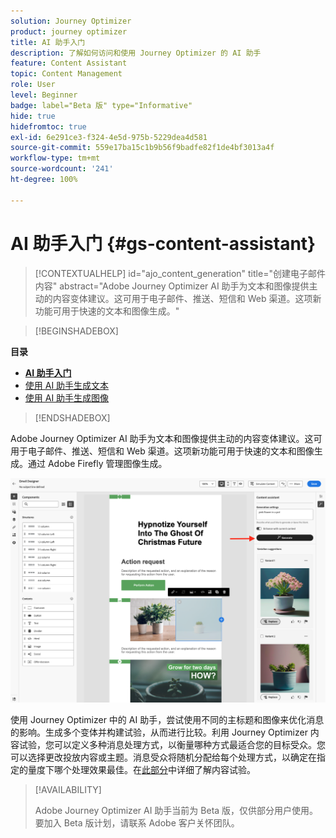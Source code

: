 ```yaml
---
solution: Journey Optimizer
product: journey optimizer
title: AI 助手入门
description: 了解如何访问和使用 Journey Optimizer 的 AI 助手
feature: Content Assistant
topic: Content Management
role: User
level: Beginner
badge: label="Beta 版" type="Informative"
hide: true
hidefromtoc: true
exl-id: 6e291ce3-f324-4e5d-975b-5229dea4d581
source-git-commit: 559e17ba15c1b9b56f9badfe82f1de4bf3013a4f
workflow-type: tm+mt
source-wordcount: '241'
ht-degree: 100%

---
```


# AI 助手入门 {#gs-content-assistant}

>[!CONTEXTUALHELP]
>id="ajo_content_generation"
>title="创建电子邮件内容"
>abstract="Adobe Journey Optimizer AI 助手为文本和图像提供主动的内容变体建议。这可用于电子邮件、推送、短信和 Web 渠道。这项新功能可用于快速的文本和图像生成。"

>[!BEGINSHADEBOX]

**目录**

* **[AI 助手入门](gs-generative.md)**
* [使用 AI 助手生成文本](generative-content.md)
* [使用 AI 助手生成图像](generative-image.md)

>[!ENDSHADEBOX]

Adobe Journey Optimizer AI 助手为文本和图像提供主动的内容变体建议。这可用于电子邮件、推送、短信和 Web 渠道。这项新功能可用于快速的文本和图像生成。通过 Adobe Firefly 管理图像生成。

![](assets/image-gen-ai.png)

使用 Journey Optimizer 中的 AI 助手，尝试使用不同的主标题和图像来优化消息的影响。生成多个变体并构建试验，从而进行比较。利用 Journey Optimizer 内容试验，您可以定义多种消息处理方式，以衡量哪种方式最适合您的目标受众。您可以选择更改投放内容或主题。消息受众将随机分配给每个处理方式，以确定在指定的量度下哪个处理效果最佳。在[此部分](../campaigns/content-experiment.md)中详细了解内容试验。

>[!AVAILABILITY]
>
>Adobe Journey Optimizer AI 助手当前为 Beta 版，仅供部分用户使用。要加入 Beta 版计划，请联系 Adobe 客户关怀团队。

